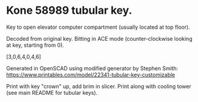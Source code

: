 # Kone 58989 tubular key.

Key to open elevator computer compartment (usually located at top floor).

Decoded from original key. Bitting in ACE mode (counter-clockwise looking at key, starting from 0).

[3,0,6,4,0,4,6]

Generated in OpenSCAD using modified generator by Stephen Smith: https://www.printables.com/model/22341-tubular-key-customizable

Print with key "crown" up, add brim in slicer. Print along with cooling tower (see main README for tubular keys).





